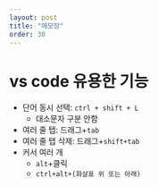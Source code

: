 ```yaml
---
layout: post
title: "메모장"
order: 30
---
```


# vs code 유용한 기능

* 단어 동시 선택: `ctrl + shift + L`
    * 대소문자 구분 안함
* 여러 줄 탭: 드래그+`tab`
* 여러 줄 탭 삭제: 드래그+`shift+tab`
* 커서 여러 개
    * `alt`+클릭
    * `ctrl+alt+(화살표 위 또는 아래)`